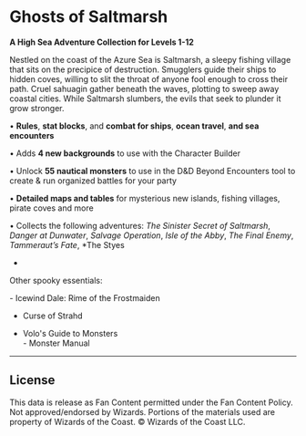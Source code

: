 # Ghosts of Saltmarsh

**A High Sea Adventure Collection for Levels 1-12**

Nestled on the coast of the Azure Sea is Saltmarsh, a sleepy fishing village that sits on the precipice of destruction. Smugglers guide their ships to hidden coves, willing to slit the throat of anyone fool enough to cross their path. Cruel sahuagin gather beneath the waves, plotting to sweep away coastal cities. While Saltmarsh slumbers, the evils that seek to plunder it grow stronger.

• **Rules**, **stat blocks**, and **combat for ships**, **ocean travel**, **and sea encounters**<br>

• Adds **4 new backgrounds** to use with the Character Builder<br>

• Unlock **55 nautical monsters** to use in the D&D Beyond Encounters tool to create & run organized battles for your party<br>

• **Detailed maps and tables** for mysterious new islands, fishing villages, pirate coves and more<br>

• Collects the following adventures: *The Sinister Secret of Saltmarsh*, *Danger at Dunwater*, *Salvage Operation*, *Isle of the Abby*, *The Final Enemy*, *Tammeraut’s Fate*, *The Styes<br>

*

Other spooky essentials:<br>

\- Icewind Dale: Rime of the Frostmaiden<br>

- Curse of Strahd<br>

- Volo's Guide to Monsters<br>- Monster Manual

---

## License

This data is release as Fan Content permitted under the Fan Content Policy. Not approved/endorsed by Wizards. Portions of the materials used are property of Wizards of the Coast. © Wizards of the Coast LLC.
